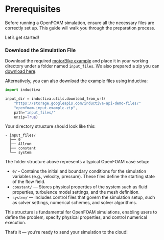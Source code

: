 # Prerequisites
Before running a OpenFOAM simulation, ensure all the necessary files are correctly set up. This guide will walk you through the preparation process.

Let’s get started!

### Download the Simulation File
Download the required [motorBike example](https://develop.openfoam.com/Development/openfoam/-/tree/master/tutorials/incompressible/simpleFoam/motorBike) and place it in your working directory under a folder named `input_files`. We also prepared a zip you can [download here](https://storage.googleapis.com/inductiva-api-demo-files/openfoam-input-example.zip). 

Alternatively, you can also download the example files using inductiva:

```python
import inductiva

input_dir = inductiva.utils.download_from_url(
    "https://storage.googleapis.com/inductiva-api-demo-files/"
    "openfoam-input-example.zip",
    path="input_files/"
    unzip=True)
```

Your directory structure should look like this:

```
- input_files/  
  ├── 0
  ├── Allrun
  ├── constant
  └── system
```


The folder structure above represents a typical OpenFOAM case setup:
- `0/` - Contains the initial and boundary conditions for the simulation variables (e.g., velocity, pressure). These files define the starting state of the flow field.
- `constant/` — Stores physical properties of the system such as fluid properties, turbulence model settings, and the mesh definition.
- `system/` — Includes control files that govern the simulation setup, such as solver settings, numerical schemes, and solver algorithms.

This structure is fundamental for OpenFOAM simulations, enabling users to define the problem, specify physical properties, and control numerical execution.

That’s it — you’re ready to send your simulation to the cloud!